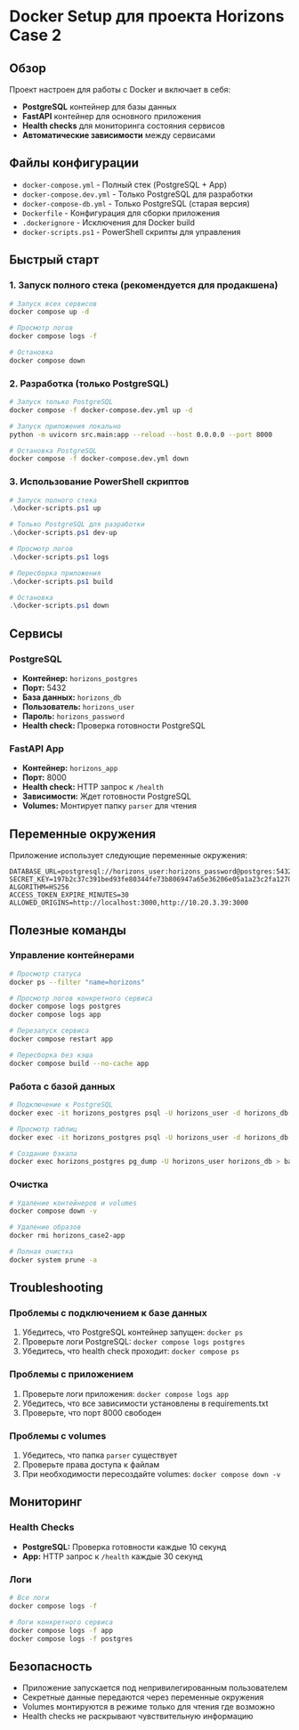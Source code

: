 # Docker Setup для проекта Horizons Case 2

## Обзор

Проект настроен для работы с Docker и включает в себя:
- **PostgreSQL** контейнер для базы данных
- **FastAPI** контейнер для основного приложения
- **Health checks** для мониторинга состояния сервисов
- **Автоматические зависимости** между сервисами

## Файлы конфигурации

- `docker-compose.yml` - Полный стек (PostgreSQL + App)
- `docker-compose.dev.yml` - Только PostgreSQL для разработки
- `docker-compose-db.yml` - Только PostgreSQL (старая версия)
- `Dockerfile` - Конфигурация для сборки приложения
- `.dockerignore` - Исключения для Docker build
- `docker-scripts.ps1` - PowerShell скрипты для управления

## Быстрый старт

### 1. Запуск полного стека (рекомендуется для продакшена)

```bash
# Запуск всех сервисов
docker compose up -d

# Просмотр логов
docker compose logs -f

# Остановка
docker compose down
```

### 2. Разработка (только PostgreSQL)

```bash
# Запуск только PostgreSQL
docker compose -f docker-compose.dev.yml up -d

# Запуск приложения локально
python -m uvicorn src.main:app --reload --host 0.0.0.0 --port 8000

# Остановка PostgreSQL
docker compose -f docker-compose.dev.yml down
```

### 3. Использование PowerShell скриптов

```powershell
# Запуск полного стека
.\docker-scripts.ps1 up

# Только PostgreSQL для разработки
.\docker-scripts.ps1 dev-up

# Просмотр логов
.\docker-scripts.ps1 logs

# Пересборка приложения
.\docker-scripts.ps1 build

# Остановка
.\docker-scripts.ps1 down
```

## Сервисы

### PostgreSQL
- **Контейнер:** `horizons_postgres`
- **Порт:** 5432
- **База данных:** `horizons_db`
- **Пользователь:** `horizons_user`
- **Пароль:** `horizons_password`
- **Health check:** Проверка готовности PostgreSQL

### FastAPI App
- **Контейнер:** `horizons_app`
- **Порт:** 8000
- **Health check:** HTTP запрос к `/health`
- **Зависимости:** Ждет готовности PostgreSQL
- **Volumes:** Монтирует папку `parser` для чтения

## Переменные окружения

Приложение использует следующие переменные окружения:

```env
DATABASE_URL=postgresql://horizons_user:horizons_password@postgres:5432/horizons_db
SECRET_KEY=197b2c37c391bed93fe80344fe73b806947a65e36206e05a1a23c2fa12702fe3
ALGORITHM=HS256
ACCESS_TOKEN_EXPIRE_MINUTES=30
ALLOWED_ORIGINS=http://localhost:3000,http://10.20.3.39:3000
```

## Полезные команды

### Управление контейнерами
```bash
# Просмотр статуса
docker ps --filter "name=horizons"

# Просмотр логов конкретного сервиса
docker compose logs postgres
docker compose logs app

# Перезапуск сервиса
docker compose restart app

# Пересборка без кэша
docker compose build --no-cache app
```

### Работа с базой данных
```bash
# Подключение к PostgreSQL
docker exec -it horizons_postgres psql -U horizons_user -d horizons_db

# Просмотр таблиц
docker exec -it horizons_postgres psql -U horizons_user -d horizons_db -c "\dt"

# Создание бэкапа
docker exec horizons_postgres pg_dump -U horizons_user horizons_db > backup.sql
```

### Очистка
```bash
# Удаление контейнеров и volumes
docker compose down -v

# Удаление образов
docker rmi horizons_case2-app

# Полная очистка
docker system prune -a
```

## Troubleshooting

### Проблемы с подключением к базе данных
1. Убедитесь, что PostgreSQL контейнер запущен: `docker ps`
2. Проверьте логи PostgreSQL: `docker compose logs postgres`
3. Убедитесь, что health check проходит: `docker compose ps`

### Проблемы с приложением
1. Проверьте логи приложения: `docker compose logs app`
2. Убедитесь, что все зависимости установлены в requirements.txt
3. Проверьте, что порт 8000 свободен

### Проблемы с volumes
1. Убедитесь, что папка `parser` существует
2. Проверьте права доступа к файлам
3. При необходимости пересоздайте volumes: `docker compose down -v`

## Мониторинг

### Health Checks
- **PostgreSQL:** Проверка готовности каждые 10 секунд
- **App:** HTTP запрос к `/health` каждые 30 секунд

### Логи
```bash
# Все логи
docker compose logs -f

# Логи конкретного сервиса
docker compose logs -f app
docker compose logs -f postgres
```

## Безопасность

- Приложение запускается под непривилегированным пользователем
- Секретные данные передаются через переменные окружения
- Volumes монтируются в режиме только для чтения где возможно
- Health checks не раскрывают чувствительную информацию
